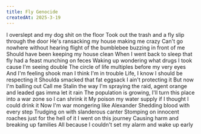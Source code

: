 ```yaml
---
title: Fly Genocide
createdAt: 2025-3-19
---
```


I overslept and my dog shit on the floor 
Took out the trash and a fly slip through the door
He's ransacking my house making me crazy 
Can't go nowhere without hearing flight of the bumblebee buzzing in front of me 
Should have been keeping my house clean 
When I went back to sleep that fly had a feast munching on feces
Waking up wondering what drugs I took cause I'm seeing double 
The circle of life multiples before my very eyes
And I'm feeling shook man I think I'm in trouble
Life, I know I should be respecting it
Shoulda smacked that fat eggsack I ain't protecting it
But now I'm balling out 
Call me Stalin the way I'm spraying the raid, agent orange and leaded gas imma let it rain
The population is growing, I'll turn this place into a war zone so I can shrink it 
My poison my water supply if I thought I could drink it
Now I'm war mongering like Alexander
Shedding blood with every step
Trudging on with slanderous canter 
Stomping on innocent roaches just for the hell of it
I went on this journey 
Causing harm and breaking up families 
All because I couldn't set my alarm and wake up early
